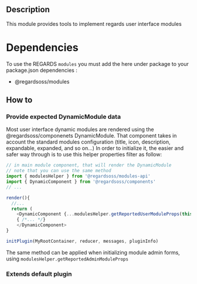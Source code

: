 ## Description

This module provides tools to implement regards user interface modules

# Dependencies

To use the REGARDS `modules` you must add the here under package to your package.json dependencies :
 - @regardsoss/modules


## How to

### Provide expected DynamicModule data

Most user interface dynamic modules are rendered using the @regardsoss/componenets DynamicModule. That component
takes in account the standard modules configuration (title, icon, description, expandable, expanded, and so on...)
In order to initialize it, the easier and safer way through is to use this helper properties filter as follow:

```javascript
// in main module component, that will render the DynamicModule
// note that you can use the same method
import { modulesHelper } from '@regardsoss/modules-api'
import { DynamicComponent } from '@regardsoss/components'
// ...

render(){
  //...
  return (
    <DynamicComponent {...modulesHelper.getReportedUserModuleProps(this.props)}>
    { /*... */}
    </DynamicComponent>
}

initPlugin(MyRootContainer, reducer, messages, pluginInfo)

```

The same method can be applied when initializing module admin forms, using `modulesHelper.getReportedAdminModuleProps`


### Extends default plugin